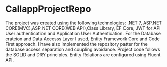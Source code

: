 # CallappProjectRepo

The project was created using the following technologies: .NET 7, ASP.NET CORE(MVC),ASP.NET CORE(WEB API),Class Library, EF Core, JWT for API User authentication and Application User Authentication.
For the Database crateion and Data Accesss Layer I used, Entity Framework Core and  Code First approach. I have also implemented the repository patter for the database access separation and coupling avoidance.
Project code follows the SOLID and DRY principles.
Entity Relations are configured using Fluent API.
